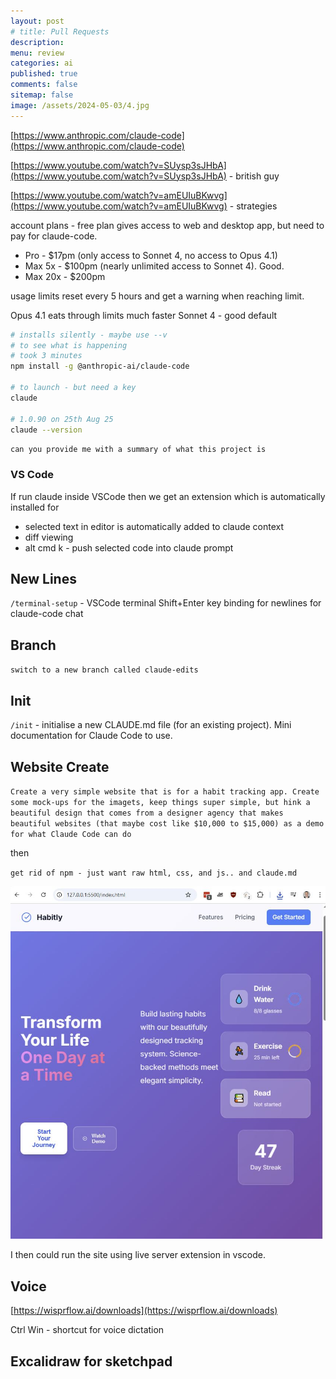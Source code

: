 ```yaml
---
layout: post
# title: Pull Requests 
description: 
menu: review
categories: ai 
published: true 
comments: false     
sitemap: false
image: /assets/2024-05-03/4.jpg
---
```


<!-- [![alt text](/assets/2025-08-07/1.jpg "Cursor prototype")](/assets/2025-08-07/1.jpg) -->

[https://www.anthropic.com/claude-code](https://www.anthropic.com/claude-code)

[https://www.youtube.com/watch?v=SUysp3sJHbA](https://www.youtube.com/watch?v=SUysp3sJHbA) - british guy

[https://www.youtube.com/watch?v=amEUIuBKwvg](https://www.youtube.com/watch?v=amEUIuBKwvg) - strategies

account plans - free plan gives access to web and desktop app, but need to pay for claude-code.

- Pro - $17pm (only access to Sonnet 4, no access to Opus 4.1)
- Max 5x - $100pm (nearly unlimited access to Sonnet 4). Good. 
- Max 20x - $200pm 

usage limits reset every 5 hours and get a warning when reaching limit.

Opus 4.1 eats through limits much faster
Sonnet 4 - good default 


```bash
# installs silently - maybe use --v
# to see what is happening
# took 3 minutes
npm install -g @anthropic-ai/claude-code

# to launch - but need a key
claude

# 1.0.90 on 25th Aug 25
claude --version
```

`can you provide me with a summary of what this project is`
    
### VS Code

If run claude inside VSCode then we get an extension which is automatically installed for

- selected text in editor is automatically added to claude context
- diff viewing
- alt cmd k - push selected code into claude prompt

## New Lines

`/terminal-setup` - VSCode terminal Shift+Enter key binding for newlines for claude-code chat

## Branch

`switch to a new branch called claude-edits`

## Init

`/init` - initialise a new CLAUDE.md file (for an existing project). Mini documentation for Claude Code to use.

## Website Create

`Create a very simple website that is for a habit tracking app. Create some mock-ups for the imagets, keep things super simple, but hink a beautiful design that comes from a designer agency that makes beautiful websites (that maybe cost like $10,000 to $15,000) as a demo for what Claude Code can do`

then

`get rid of npm - just want raw html, css, and js.. and claude.md`

[![alt text](/assets/2025-08-25/1.jpg "Simple website")](/assets/2025-08-25/1.jpg)

I then could run the site using live server extension in vscode.

## Voice

[https://wisprflow.ai/downloads](https://wisprflow.ai/downloads)

Ctrl Win - shortcut for voice dictation


## Excalidraw for sketchpad


